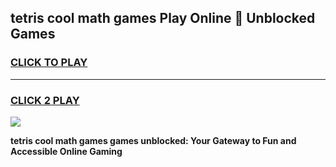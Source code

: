 
## tetris cool math games Play Online 👋 Unblocked Games
<h3>
<a href="https://news.freeplayer.one?title=tetris_cool_math_games&ref=17CMG">CLICK TO PLAY</a></h3>
<hr>

<h3>
<a href="https://news.freeplayer.one?title=tetris_cool_math_games&ref=17CMG">CLICK 2 PLAY</a>
  
</h3>

<a href="https://news.freeplayer.one?title=tetris_cool_math_games&ref=17CMG/"><img src="https://clearcache.store/games.png"></a>


**tetris cool math games games unblocked: Your Gateway to Fun and Accessible Online Gaming**
